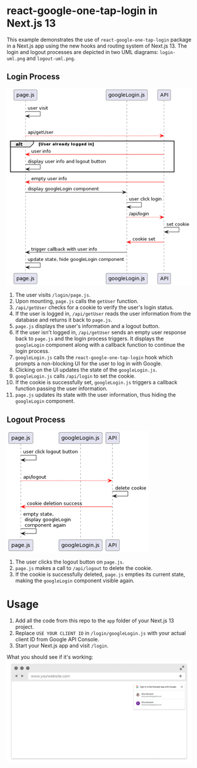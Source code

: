 # react-google-one-tap-login in Next.js 13

This example demonstrates the use of `react-google-one-tap-login` package in a Next.js app using the new hooks and routing system of Next.js 13. The login and logout processes are depicted in two UML diagrams: `login-uml.png` and `logout-uml.png`. 

## Login Process
![Login UML](./login-uml.png)

1. The user visits `/login/page.js`.
2. Upon mounting, `page.js` calls the `getUser` function.
3. `/api/getUser` checks for a cookie to verify the user's login status.
4. If the user is logged in, `/api/getUser` reads the user information from the database and returns it back to `page.js`.
5. `page.js` displays the user's information and a logout button.
6. If the user isn't logged in, `/api/getUser` sends an empty user response back to `page.js` and the login process triggers. It displays the `googleLogin` component along with a callback function to continue the login process.
7. `googleLogin.js` calls the `react-google-one-tap-login` hook which prompts a non-blocking UI for the user to log in with Google.
8. Clicking on the UI updates the state of the `googleLogin.js`.
9. `googleLogin.js` calls `/api/login` to set the cookie.
10. If the cookie is successfully set, `googleLogin.js` triggers a callback function passing the user information.
11. `page.js` updates its state with the user information, thus hiding the `googleLogin` component.

## Logout Process
![Logout UML](./logout-uml.png)

1. The user clicks the logout button on `page.js`.
2. `page.js` makes a call to `/api/logout` to delete the cookie.
3. If the cookie is successfully deleted, `page.js` empties its current state, making the `googleLogin` component visible again.

# Usage
1. Add all the code from this repo to the `app` folder of your Next.js 13 project.
2. Replace `USE YOUR CLIENT ID` in `/login/googleLogin.js` with your actual client ID from Google API Console.
3. Start your Next.js app and visit `/login`.

What you should see if it's working:
![Google one tap login](./google-one-tap-login.png)
